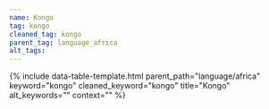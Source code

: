 ```yaml
---
name: Kongo
tag: kongo
cleaned_tag: kongo
parent_tag: language_africa
alt_tags: 
---
```


{% include data-table-template.html 
  parent_path="language/africa" 
  keyword="kongo" 
  cleaned_keyword="kongo" 
  title="Kongo"
  alt_keywords=""
  context=""
%}

